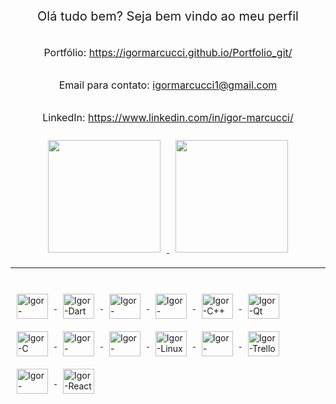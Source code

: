 <div style="display: flex; flex-direction: row; justify-content: space-evenly; width: 100%; max-width: 100%; font-size: 20px; text-align: center;">
  <p>Olá tudo bem? Seja bem vindo ao meu perfil</p>
</div>
<div style="display: flex; flex-direction: row; justify-content: space-evenly; width: 100%; max-width: 100%; font-size: 16px; text-align: center;">
  <p>Portfólio: <a href="https://igormarcucci.github.io/Portfolio_git/">https://igormarcucci.github.io/Portfolio_git/</a></p>
</div>
<div style="display: flex; flex-direction: row; justify-content: space-evenly; width: 100%; max-width: 100%; font-size: 16px; text-align: center;">
  <p>Email para contato: <a href="mailto:igormarcucci1@gmail.com">igormarcucci1@gmail.com</a></p>
</div>
<div style="display: flex; flex-direction: row; justify-content: space-evenly; width: 100%; max-width: 100%; font-size: 16px; text-align: center;">
  <p>LinkedIn: <a href="https://www.linkedin.com/in/igor-marcucci/">https://www.linkedin.com/in/igor-marcucci/</a></p>
</div>

<div align="center">
  <a href="https://github.com/IgorMarcucci">
  <img height="180em" style="margin: 10px" src="https://github-readme-stats.vercel.app/api?username=IgorMarcucci&show_icons=true&theme=dark&include_all_commits=true&count_private=true"/>
  <img height="180em" style="margin: 10px" src="https://github-readme-stats.vercel.app/api/top-langs/?username=IgorMarcucci&layout=compact&langs_count=7&theme=dark"/>
</div>

___

<div style="width: 100%; max-width: 100%; display: flex-wrap; flex-direction: row; justify-content: space-evenly"><br>
  <img align="center" style="margin: 10px;" alt="Igor-Flutter" height="40" width="50" src="https://cdn.jsdelivr.net/gh/devicons/devicon/icons/flutter/flutter-original.svg" />
  <img align="center" style="margin: 10px;" alt="Igor-Dart" height="40" width="50" src="https://cdn.jsdelivr.net/gh/devicons/devicon/icons/dart/dart-original.svg" />
  <img align="center" style="margin: 10px;" alt="Igor-LinkedIn" height="40" width="50" src="https://cdn.jsdelivr.net/gh/devicons/devicon/icons/linkedin/linkedin-original.svg" />
  <img align="center" style="margin: 10px;" alt="Igor-Visual-Studio" height="40" width="50" src="https://cdn.jsdelivr.net/gh/devicons/devicon/icons/visualstudio/visualstudio-plain.svg" />
  <img align="center" style="margin: 10px;" alt="Igor-C++" height="40" width="50" src="https://cdn.jsdelivr.net/gh/devicons/devicon/icons/cplusplus/cplusplus-original.svg" />
  <img align="center" style="margin: 10px;" alt="Igor-Qt" height="40" width="50" src="https://cdn.jsdelivr.net/gh/devicons/devicon/icons/qt/qt-original.svg" />
  <img align="center" style="margin: 10px;" alt="Igor-C" height="40" width="50" src="https://cdn.jsdelivr.net/gh/devicons/devicon/icons/c/c-original.svg" />
  <img align="center" style="margin: 10px;" alt="Igor-Canva" height="40" width="50" src="https://cdn.jsdelivr.net/gh/devicons/devicon/icons/canva/canva-original.svg" />
  <img align="center" style="margin: 10px;" alt="Igor-Figma" height="40" width="50" src="https://cdn.jsdelivr.net/gh/devicons/devicon/icons/figma/figma-original.svg" />
  <img align="center" style="margin: 10px;" alt="Igor-Linux" height="40" width="50" src="https://cdn.jsdelivr.net/gh/devicons/devicon/icons/linux/linux-original.svg" />
  <img align="center" style="margin: 10px;" alt="Igor-Photoshop" height="40" width="50" src="https://cdn.jsdelivr.net/gh/devicons/devicon/icons/photoshop/photoshop-plain.svg" />
  <img align="center" style="margin: 10px;" alt="Igor-Trello" height="40" width="50" src="https://cdn.jsdelivr.net/gh/devicons/devicon/icons/trello/trello-plain.svg" />
  <img align="center" style="margin: 10px;" alt="Igor-Ubuntu" height="40" width="50" src="https://cdn.jsdelivr.net/gh/devicons/devicon/icons/ubuntu/ubuntu-plain.svg" />
  <img align="center" style="margin: 10px;" alt="Igor-React" height="40" width="50" src="https://cdn.jsdelivr.net/gh/devicons/devicon/icons/react/react-original.svg" />
</div>
